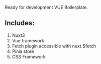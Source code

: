 Ready for development VUE Boilerplate.

## Includes:
1. Nuxt3
2. Vue framework
3. Fetch plugin accessible with nuxt.$fetch
4. Pinia store
5. CSS Framework 
